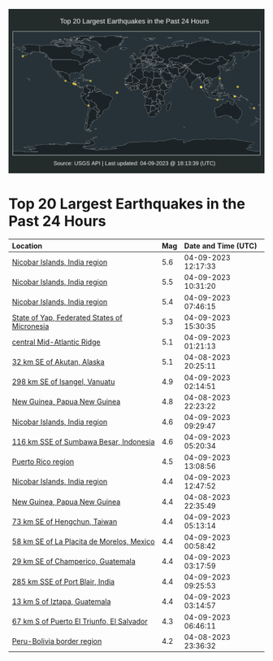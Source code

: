 ![Map](./map.png)

# Top 20 Largest Earthquakes in the Past 24 Hours

| Location | Mag | Date and Time (UTC) |
|:---|:---|:---|
| [Nicobar Islands, India region](https://earthquake.usgs.gov/earthquakes/eventpage/us6000k314) | 5.6 | 04-09-2023 12:17:33 |
| [Nicobar Islands, India region](https://earthquake.usgs.gov/earthquakes/eventpage/us6000k2zy) | 5.5 | 04-09-2023 10:31:20 |
| [Nicobar Islands, India region](https://earthquake.usgs.gov/earthquakes/eventpage/us6000k2z6) | 5.4 | 04-09-2023 07:46:15 |
| [State of Yap, Federated States of Micronesia](https://earthquake.usgs.gov/earthquakes/eventpage/us6000k32y) | 5.3 | 04-09-2023 15:30:35 |
| [central Mid-Atlantic Ridge](https://earthquake.usgs.gov/earthquakes/eventpage/us6000k2xs) | 5.1 | 04-09-2023 01:21:13 |
| [32 km SE of Akutan, Alaska](https://earthquake.usgs.gov/earthquakes/eventpage/us6000k2wm) | 5.1 | 04-08-2023 20:25:11 |
| [298 km SE of Isangel, Vanuatu](https://earthquake.usgs.gov/earthquakes/eventpage/us6000k2xz) | 4.9 | 04-09-2023 02:14:51 |
| [New Guinea, Papua New Guinea](https://earthquake.usgs.gov/earthquakes/eventpage/us6000k2x6) | 4.8 | 04-08-2023 22:23:22 |
| [Nicobar Islands, India region](https://earthquake.usgs.gov/earthquakes/eventpage/us6000k2zp) | 4.6 | 04-09-2023 09:29:47 |
| [116 km SSE of Sumbawa Besar, Indonesia](https://earthquake.usgs.gov/earthquakes/eventpage/us6000k2yt) | 4.6 | 04-09-2023 05:20:34 |
| [Puerto Rico region](https://earthquake.usgs.gov/earthquakes/eventpage/pr2023099000) | 4.5 | 04-09-2023 13:08:56 |
| [Nicobar Islands, India region](https://earthquake.usgs.gov/earthquakes/eventpage/us6000k31k) | 4.4 | 04-09-2023 12:47:52 |
| [New Guinea, Papua New Guinea](https://earthquake.usgs.gov/earthquakes/eventpage/us6000k2x9) | 4.4 | 04-08-2023 22:35:49 |
| [73 km SE of Hengchun, Taiwan](https://earthquake.usgs.gov/earthquakes/eventpage/us6000k2yw) | 4.4 | 04-09-2023 05:13:14 |
| [58 km SE of La Placita de Morelos, Mexico](https://earthquake.usgs.gov/earthquakes/eventpage/us6000k2xk) | 4.4 | 04-09-2023 00:58:42 |
| [29 km SE of Champerico, Guatemala](https://earthquake.usgs.gov/earthquakes/eventpage/us6000k2yb) | 4.4 | 04-09-2023 03:17:59 |
| [285 km SSE of Port Blair, India](https://earthquake.usgs.gov/earthquakes/eventpage/us6000k2zr) | 4.4 | 04-09-2023 09:25:53 |
| [13 km S of Iztapa, Guatemala](https://earthquake.usgs.gov/earthquakes/eventpage/us6000k2y8) | 4.4 | 04-09-2023 03:14:57 |
| [67 km S of Puerto El Triunfo, El Salvador](https://earthquake.usgs.gov/earthquakes/eventpage/us6000k2z0) | 4.3 | 04-09-2023 06:46:11 |
| [Peru-Bolivia border region](https://earthquake.usgs.gov/earthquakes/eventpage/us6000k2xf) | 4.2 | 04-08-2023 23:36:32 |
